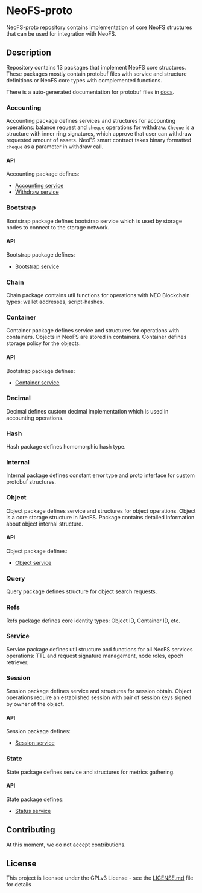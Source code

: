 # NeoFS-proto 

NeoFS-proto repository contains implementation of core NeoFS structures that
can be used for integration with NeoFS. 

## Description

Repository contains 13 packages that implement NeoFS core structures. These
packages mostly contain protobuf files with service and structure definitions 
or NeoFS core types with complemented functions. 

There is a auto-generated documentation for protobuf files in [docs](proto-docs).

### Accounting

Accounting package defines services and structures for accounting operations: 
balance request and `cheque` operations for withdraw. `Cheque` is a structure
with inner ring signatures, which approve that user can withdraw requested
amount of assets. NeoFS smart contract takes binary formatted `cheque` as a 
parameter in withdraw call. 

#### API
Accounting package defines: 
- [Accounting service](proto-docs/accounting.md#accounting.Accounting)
- [Withdraw service](proto-docs/accounting.md#accounting.Withdraw)


### Bootstrap

Bootstrap package defines bootstrap service which is used by storage nodes to
connect to the storage network. 

#### API
Bootstrap package defines:
- [Bootstrap service](proto-docs/bootstrap.md#bootstrap.Bootstrap)


### Chain

Chain package contains util functions for operations with NEO Blockchain types:
wallet addresses, script-hashes. 

### Container

Container package defines service and structures for operations with containers.
Objects in NeoFS are stored in containers. Container defines storage 
policy for the objects. 

#### API
Bootstrap package defines:
- [Container service](proto-docs/container.md#container.Service)

### Decimal

Decimal defines custom decimal implementation which is used in accounting
operations.

### Hash

Hash package defines homomorphic hash type.

### Internal

Internal package defines constant error type and proto interface for custom
protobuf structures. 

### Object

Object package defines service and structures for object operations. Object is 
a core storage structure in NeoFS. Package contains detailed information
about object internal structure.

#### API
Object package defines:
- [Object service](proto-docs/object.md#object.Service)

### Query

Query package defines structure for object search requests. 

### Refs

Refs package defines core identity types: Object ID, Container ID, etc.

### Service

Service package defines util structure and functions for all NeoFS services
operations: TTL and request signature management, node roles, epoch retriever. 

### Session

Session package defines service and structures for session obtain. Object
operations require an established session with pair of session keys signed by 
owner of the object. 

#### API
Session package defines:
- [Session service](proto-docs/session.md#session.Session)

### State

State package defines service and structures for metrics gathering. 

#### API
State package defines:
- [Status service](proto-docs/state.md#state.Status)

## Contributing

At this moment, we do not accept contributions. 

## License

This project is licensed under the GPLv3 License - 
see the [LICENSE.md](LICENSE.md) file for details
